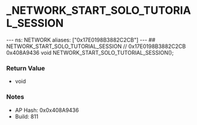 # _NETWORK_START_SOLO_TUTORIAL_SESSION

--- ns: NETWORK aliases: ["0x17E0198B3882C2CB"] --- ## NETWORK_START_SOLO_TUTORIAL_SESSION  // 0x17E0198B3882C2CB 0x408A9436 void NETWORK_START_SOLO_TUTORIAL_SESSION();

### Return Value
* void

### Notes
* AP Hash: 0x0x408A9436
* Build: 811

